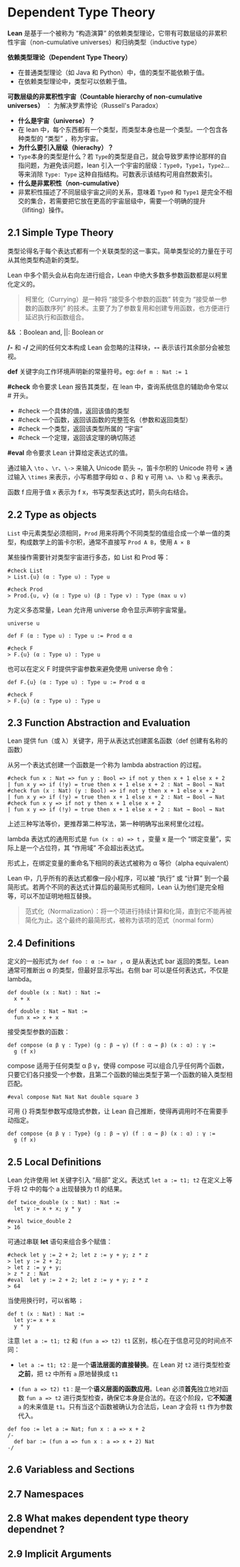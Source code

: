 # Dependent Type Theory

**Lean** 是基于一个被称为 “构造演算” 的依赖类型理论，它带有可数层级的非累积性宇宙（non-cumulative universes）和归纳类型（inductive type）

**依赖类型理论（Dependent Type Theory）**

- 在普通类型理论（如 Java 和 Python）中，值的类型不能依赖于值。
- 在依赖类型理论中，类型可以依赖于值。

**可数层级的非累积性宇宙（Countable hierarchy of non-cumulative universes）** ： 为解决罗素悖论（Russell's Paradox）

- **什么是宇宙（universe）？**
- 在 lean 中，每个东西都有一个类型，而类型本身也是一个类型。一个包含各种类型的 “类型” ，称为宇宙。
- **为什么要引入层级（hierachy）？**
- `Type`本身的类型是什么？若 `Type`的类型是自己，就会导致罗素悖论那样的自指问题，为避免该问题，lean 引入一个宇宙的层级：`Type0`，`Type1`，`Type2`... 等来消除 `Type: Type` 这种自指结构。可数表示该结构可用自然数索引。
- **什么是非累积性（non-cumulative）**
- 非累积性描述了不同层级宇宙之间的关系，意味着 `Type0` 和 `Type1` 是完全不相交的集合，若需要把它放在更高的宇宙层级中，需要一个明确的提升（lifiting）操作。

## 2.1 Simple Type Theory

类型论得名于每个表达式都有一个关联类型的这一事实。简单类型论的力量在于可从其他类型构造新的类型。

Lean 中多个箭头会从右向左进行组合，Lean 中绝大多数多参数函数都是以柯里化定义的。
> 柯里化（Currying）是一种将 “接受多个参数的函数” 转变为 “接受单一参数的函数序列” 的技术。主要了为了参数复用和创建专用函数，也方便进行延迟执行和函数组合。

&& ：Boolean and, ||: Boolean or

**/-** 和 **-/** 之间的任何文本构成 Lean 会忽略的注释块，**--** 表示该行其余部分会被忽视。

**def** 关键字向工作环境声明新的常量符号。eg: `def m : Nat := 1`

**#check** 命令要求 Lean 报告其类型，在 lean 中，查询系统信息的辅助命令常以 # 开头。

- #check 一个具体的值，返回该值的类型
- #check 一个函数，返回该函数的完整签名（参数和返回类型）
- #check 一个类型，返回该类型所属的 “宇宙”
- #check 一个定理，返回该定理的确切陈述

**#eval** 命令要求 Lean 计算给定表达式的值。

通过输入 `\to` 、`\r`、`\->` 来输入 Unicode 箭头 `→`，笛卡尔积的 Unicode 符号 × 通过输入 `\times` 来表示，小写希腊字母如 α 、β 和 γ 可用 `\a`、`\b` 和 `\g` 来表示。

函数 f 应用于值 x 表示为 f x，书写类型表达式时，箭头向右结合。

## 2.2 Type as objects

`List` 中元素类型必须相同，`Prod` 用来将两个不同类型的值组合成一个单一值的类型，构成数学上的笛卡尔积，通常不直接写 `Prod A B`，使用 `A × B`

某些操作需要针对类型宇宙进行多态，如 List 和 Prod 等：
``` lean
#check List
> List.{u} (α : Type u) : Type u

#check Prod
> Prod.{u, v} (α : Type u) (β : Type v) : Type (max u v)
```

为定义多态常量，Lean 允许用 universe 命令显示声明宇宙常量。
``` lean
universe u

def F (α : Type u) : Type u := Prod α α

#check F
> F.{u} (α : Type u) : Type u
```

也可以在定义 F 时提供宇宙参数来避免使用 universe 命令：
``` lean
def F.{u} (α : Type u) : Type u := Prod α α

#check F
> F.{u} (α : Type u) : Type u
```

## 2.3 Function Abstraction and Evaluation

Lean 提供 fun（或 λ）关键字，用于从表达式创建匿名函数（def 创建有名称的函数）

从另一个表达式创建一个函数是一个称为 lambda abstraction 的过程。

``` lean
#check fun x : Nat => fun y : Bool => if not y then x + 1 else x + 2
| fun x y => if (!y) = true then x + 1 else x + 2 : Nat → Bool → Nat
#check fun (x : Nat) (y : Bool) => if not y then x + 1 else x + 2
| fun x y => if (!y) = true then x + 1 else x + 2 : Nat → Bool → Nat
#check fun x y => if not y then x + 1 else x + 2
| fun x y => if (!y) = true then x + 1 else x + 2 : Nat → Bool → Nat
```

上述三种写法等价，更推荐第二种写法，第一种明确写出来柯里化过程。

lambda 表达式的通用形式是 `fun (x : α) => t` ，变量 x 是一个 “绑定变量”，实际上是一个占位符，其 “作用域” 不会超出表达式。

形式上，在绑定变量的重命名下相同的表达式被称为 α 等价（alpha equivalent）

Lean 中，几乎所有的表达式都像一段小程序，可以被 “执行” 或 “计算” 到一个最简形式。若两个不同的表达式计算后的最简形式相同，Lean 认为他们是完全相等，可以不加证明地相互替换。
> 范式化（Normalization）：将一个项进行持续计算和化简，直到它不能再被简化为止。这个最终的最简形式，被称为该项的范式（normal form）
>

## 2.4 Definitions

定义的一般形式为 `def foo : α := bar `，α 是从表达式 bar 返回的类型。Lean 通常可推断出 α 的类型，但最好显示写出。右侧 bar 可以是任何表达式，不仅是 lambda。

``` lean
def double (x : Nat) : Nat :=
  x + x

def double : Nat → Nat :=
  fun x => x + x
```

接受类型参数的函数：
``` lean
def compose (α β γ : Type) (g : β → γ) (f : α → β) (x : α) : γ :=
  g (f x)
```
compose 适用于任何类型 α β γ，使得 compose 可以组合几乎任何两个函数，只要它们各只接受一个参数，且第二个函数的输出类型于第一个函数的输入类型相匹配。
``` lean
#eval compose Nat Nat Nat double square 3
```

可用 {} 将类型参数写成隐式参数，让 Lean 自己推断，使得再调用时不在需要手动指定。
``` lean
def compose {α β γ : Type} (g : β → γ) (f : α → β) (x : α) : γ :=
  g (f x)
```

## 2.5 Local Definitions

Lean 允许使用 let 关键字引入 “局部” 定义。表达式 `let a := t1; t2` 在定义上等于将 t2 中的每个 a 出现替换为 t1 的结果。

``` lean
def twice_double (x : Nat) : Nat :=
  let y := x + x; y * y

#eval twice_double 2
> 16
```

可通过串联 **let** 语句来组合多个赋值：
``` lean
#check let y := 2 + 2; let z := y + y; z * z
> let y := 2 + 2;
> let z := y + y;
> z * z : Nat
#eval  let y := 2 + 2; let z := y + y; z * z
> 64
```

当使用换行时，可以省略 `；`
```
def t (x : Nat) : Nat :=
  let y:= x + x
  y * y
```
注意 `let a := t1; t2` 和 `(fun a => t2) t1` 区别，核心在于信息可见的时间点不同：

- `let a := t1; t2` : 是一个**语法层面的直接替换**。在 Lean 对 `t2` 进行类型检查**之前**，把 `t2` 中所有 `a` 原地替换成 `t1`

- `(fun a => t2) t1` : 是一个**语义层面的函数应用**。Lean 必须**首先**独立地对函数 `fun a => t2` 进行类型检查，确保它本身是合法的。在这个阶段，它**不知道** `a` 的未来值是 `t1`。只有当这个函数被确认为合法后，Lean 才会将 `t1` 作为参数代入。

``` lean
def foo := let a := Nat; fun x : a => x + 2
/-
  def bar := (fun a => fun x : a => x + 2) Nat
-/
```
## 2.6 Variabless and Sections




## 2.7 Namespaces








## 2.8 What makes dependent type theory dependnet ?






## 2.9 Implicit Arguments




























